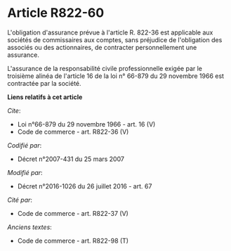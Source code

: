 # Article R822-60

L'obligation d'assurance prévue à l'article R. 822-36 est applicable aux sociétés de commissaires aux comptes, sans préjudice
de l'obligation des associés ou des actionnaires, de contracter personnellement une assurance. 

L'assurance de la responsabilité civile professionnelle exigée par le troisième alinéa de l'article 16 de la loi n° 66-879 du
29 novembre 1966 est contractée par la société.

**Liens relatifs à cet article**

_Cite_:

  - Loi n°66-879 du 29 novembre 1966 - art. 16 (V)
  - Code de commerce - art. R822-36 (V)

_Codifié par_:

  - Décret n°2007-431 du 25 mars 2007

_Modifié par_:

  - Décret n°2016-1026 du 26 juillet 2016 - art. 67

_Cité par_:

  - Code de commerce - art. R822-37 (V)

_Anciens textes_:

  - Code de commerce - art. R822-98 (T)
